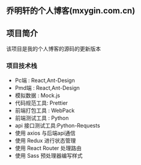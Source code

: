 ## 乔明轩的个人博客(mxygin.com.cn)

## 项目简介
该项目是我的个人博客的源码的更新版本

### 项目技术栈
- Pc端  : React,Ant-Design
- Pmd端 : React,Ant-Design
- 模拟数据 :  Mock.js
- 代码规范工具: Prettier
- 前端打包工具 : WebPack
- 前端测试工具 : Python
- api 接口测试工具:Python-Requests
- 使用 axios 与后端api通信
- 使用 Redux 进行状态管理
- 使用 React Router 处理路由
- 使用 Sass  预处理器编写样式
